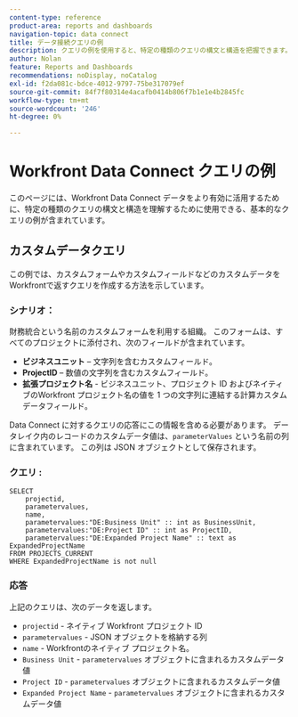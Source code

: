 ```yaml
---
content-type: reference
product-area: reports and dashboards
navigation-topic: data connect
title: データ接続クエリの例
description: クエリの例を使用すると、特定の種類のクエリの構文と構造を把握できます。
author: Nolan
feature: Reports and Dashboards
recommendations: noDisplay, noCatalog
exl-id: f2da081c-bdce-4012-9797-75be317079ef
source-git-commit: 84f7f80314e4acafb0414b806f7b1e1e4b2845fc
workflow-type: tm+mt
source-wordcount: '246'
ht-degree: 0%

---
```


# Workfront Data Connect クエリの例

このページには、Workfront Data Connect データをより有効に活用するために、特定の種類のクエリの構文と構造を理解するために使用できる、基本的なクエリの例が含まれています。

## カスタムデータクエリ

この例では、カスタムフォームやカスタムフィールドなどのカスタムデータをWorkfrontで返すクエリを作成する方法を示しています。

### シナリオ：

財務統合という名前のカスタムフォームを利用する組織。 このフォームは、すべてのプロジェクトに添付され、次のフィールドが含まれています。

* **ビジネスユニット** – 文字列を含むカスタムフィールド。
* **ProjectID** – 数値の文字列を含むカスタムフィールド。
* **拡張プロジェクト名** - ビジネスユニット、プロジェクト ID およびネイティブのWorkfront プロジェクト名の値を 1 つの文字列に連結する計算カスタムデータフィールド。

Data Connect に対するクエリの応答にこの情報を含める必要があります。 データレイク内のレコードのカスタムデータ値は、`parameterValues` という名前の列に含まれています。 この列は JSON オブジェクトとして保存されます。

### クエリ :

```
SELECT
    projectid,
    parametervalues,
    name,
    parametervalues:"DE:Business Unit" :: int as BusinessUnit,
    parametervalues:"DE:Project ID" :: int as ProjectID,
    parametervalues:"DE:Expanded Project Name" :: text as ExpandedProjectName
FROM PROJECTS_CURRENT
WHERE ExpandedProjectName is not null
```

### 応答

上記のクエリは、次のデータを返します。

* `projectid` - ネイティブ Workfront プロジェクト ID
* `parametervalues` - JSON オブジェクトを格納する列
* `name` - Workfrontのネイティブ プロジェクト名。
* `Business Unit` - `parametervalues` オブジェクトに含まれるカスタムデータ値
* `Project ID` - `parametervalues` オブジェクトに含まれるカスタムデータ値
* `Expanded Project Name` - `parametervalues` オブジェクトに含まれるカスタムデータ値

<!--## Task query 

Join the project and (assignedTo) users tables into a simple task list.



## Hours query

Join owner (users), hour type, and portfolio tables to provide a sum of hours by user and portfolio for the current year.



## Document approvals query

Measure the cycle time and average number of review cycles per asset.-->
